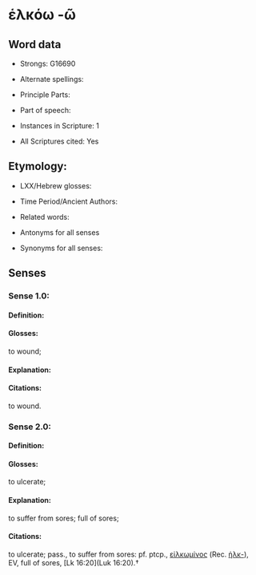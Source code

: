 # ἑλκόω -ῶ 

<!-- Status: S2=NeedsEdits -->
<!-- Lexica used for edits:   -->

## Word data

* Strongs: G16690

* Alternate spellings:



* Principle Parts: 


* Part of speech: 


* Instances in Scripture: 1

* All Scriptures cited: Yes

## Etymology: 


* LXX/Hebrew glosses: 


* Time Period/Ancient Authors: 


* Related words: 

* Antonyms for all senses

* Synonyms for all senses: 


## Senses 


### Sense  1.0: 

#### Definition: 

#### Glosses: 

to wound; 

#### Explanation: 


#### Citations: 

to wound. 

### Sense  2.0: 

#### Definition: 

#### Glosses: 

to ulcerate; 

#### Explanation: 

to suffer from sores; 
full of sores; 

#### Citations: 

to ulcerate; pass., to suffer from sores: pf. ptcp., [εἱλκωμίνος]() (Rec. [ἡλκ-]()), EV, full of sores, [Lk 16:20](Luk 16:20).†
